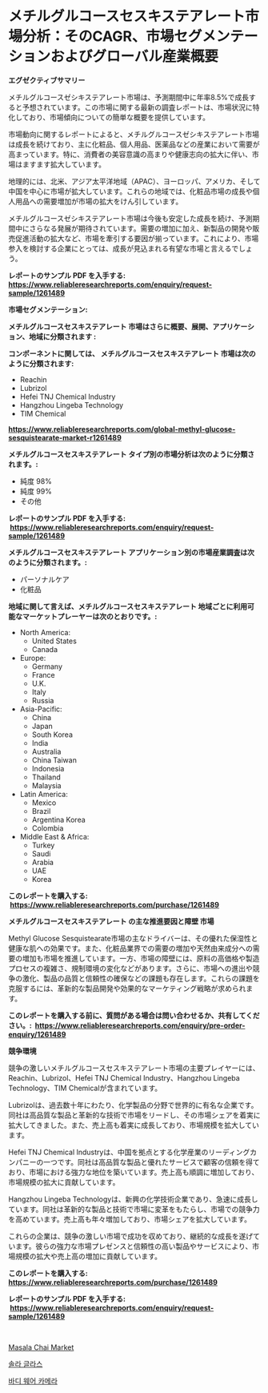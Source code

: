 <p><h1>メチルグルコースセスキステアレート市場分析：そのCAGR、市場セグメンテーションおよびグローバル産業概要</h1></p><p><strong>エグゼクティブサマリー</strong></p>
<p><p>メチルグルコースゼシキステアレート市場は、予測期間中に年率8.5%で成長すると予想されています。この市場に関する最新の調査レポートは、市場状況に特化しており、市場傾向についての簡単な概要を提供しています。</p><p>市場動向に関するレポートによると、メチルグルコースゼシキステアレート市場は成長を続けており、主に化粧品、個人用品、医薬品などの産業において需要が高まっています。特に、消費者の美容意識の高まりや健康志向の拡大に伴い、市場はますます拡大しています。</p><p>地理的には、北米、アジア太平洋地域（APAC）、ヨーロッパ、アメリカ、そして中国を中心に市場が拡大しています。これらの地域では、化粧品市場の成長や個人用品への需要増加が市場の拡大をけん引しています。</p><p>メチルグルコースゼシキステアレート市場は今後も安定した成長を続け、予測期間中にさらなる発展が期待されています。需要の増加に加え、新製品の開発や販売促進活動の拡大など、市場を牽引する要因が揃っています。これにより、市場参入を検討する企業にとっては、成長が見込まれる有望な市場と言えるでしょう。</p></p>
<p><strong>レポートのサンプル PDF を入手する: <a href="https://www.reliableresearchreports.com/enquiry/request-sample/1261489">https://www.reliableresearchreports.com/enquiry/request-sample/1261489</a></strong></p>
<p><strong>市場セグメンテーション:</strong></p>
<p><strong> メチルグルコースセスキステアレート 市場はさらに概要、展開、アプリケーション、地域に分類されます :</strong></p>
<p><strong>コンポーネントに関しては、 メチルグルコースセスキステアレート 市場は次のように分類されます: &nbsp;</strong></p>
<p><ul><li>Reachin</li><li>Lubrizol</li><li>Hefei TNJ Chemical Industry</li><li>Hangzhou Lingeba Technology</li><li>TIM Chemical</li></ul></p>
<p><strong><a href="https://www.reliableresearchreports.com/global-methyl-glucose-sesquistearate-market-r1261489">https://www.reliableresearchreports.com/global-methyl-glucose-sesquistearate-market-r1261489</a></strong></p>
<p><strong> メチルグルコースセスキステアレート タイプ別の市場分析は次のように分類されます。:</strong></p>
<p><ul><li>純度 98%</li><li>純度 99%</li><li>その他</li></ul></p>
<p><strong>レポートのサンプル PDF を入手する: &nbsp;<a href="https://www.reliableresearchreports.com/enquiry/request-sample/1261489">https://www.reliableresearchreports.com/enquiry/request-sample/1261489</a></strong></p>
<p><strong> メチルグルコースセスキステアレート アプリケーション別の市場産業調査は次のように分類されます。:</strong></p>
<p><ul><li>パーソナルケア</li><li>化粧品</li></ul></p>
<p><strong>地域に関して言えば、メチルグルコースセスキステアレート 地域ごとに利用可能なマーケットプレーヤーは次のとおりです。:</strong></p>
<p><ul>
    <li>
        North America:
        <ul>
            <li>United States</li>
            <li>Canada</li>
        </ul>
    </li>
    <li>
        Europe:
        <ul>
            <li>Germany</li>
            <li>France</li>
            <li>U.K.</li>
            <li>Italy</li>
            <li>Russia</li>
        </ul>
    </li>
    <li>
        Asia-Pacific:
        <ul>
            <li>China</li>
            <li>Japan</li>
            <li>South Korea</li>
            <li>India</li>
            <li>Australia</li>
            <li>China Taiwan</li>
            <li>Indonesia</li>
            <li>Thailand</li>
            <li>Malaysia</li>
        </ul>
    </li>
    <li>
        Latin America:
        <ul>
            <li>Mexico</li>
            <li>Brazil</li>
            <li>Argentina Korea</li>
            <li>Colombia</li>
        </ul>
    </li>
    <li>
        Middle East & Africa:
        <ul>
            <li>Turkey</li>
            <li>Saudi</li>
            <li>Arabia</li>
            <li>UAE</li>
            <li>Korea</li>
        </ul>
    </li>
    </ul></p>
<p><strong>このレポートを購入する: &nbsp;<a href="https://www.reliableresearchreports.com/purchase/1261489">https://www.reliableresearchreports.com/purchase/1261489</a></strong></p>
<p><strong>メチルグルコースセスキステアレート の主な推進要因と障壁 市場</strong></p>
<p><p>Methyl Glucose Sesquistearate市場の主なドライバーは、その優れた保湿性と健康な肌への効果です。また、化粧品業界での需要の増加や天然由来成分への需要の増加も市場を推進しています。一方、市場の障壁には、原料の高価格や製造プロセスの複雑さ、規制環境の変化などがあります。さらに、市場への進出や競争の激化、製品の品質と信頼性の確保などの課題も存在します。これらの課題を克服するには、革新的な製品開発や効果的なマーケティング戦略が求められます。</p></p>
<p><strong>このレポートを購入する前に、質問がある場合は問い合わせるか、共有してください。:&nbsp; <a href="https://www.reliableresearchreports.com/enquiry/pre-order-enquiry/1261489">https://www.reliableresearchreports.com/enquiry/pre-order-enquiry/1261489</a></strong></p>
<p><strong>競争環境</strong></p>
<p><p>競争の激しいメチルグルコースセスキステアレート市場の主要プレイヤーには、Reachin、Lubrizol、Hefei TNJ Chemical Industry、Hangzhou Lingeba Technology、TIM Chemicalが含まれています。</p><p>Lubrizolは、過去数十年にわたり、化学製品の分野で世界的に有名な企業です。同社は高品質な製品と革新的な技術で市場をリードし、その市場シェアを着実に拡大してきました。また、売上高も着実に成長しており、市場規模を拡大しています。</p><p>Hefei TNJ Chemical Industryは、中国を拠点とする化学産業のリーディングカンパニーの一つです。同社は高品質な製品と優れたサービスで顧客の信頼を得ており、市場における強力な地位を築いています。売上高も順調に増加しており、市場規模の拡大に貢献しています。</p><p>Hangzhou Lingeba Technologyは、新興の化学技術企業であり、急速に成長しています。同社は革新的な製品と技術で市場に変革をもたらし、市場での競争力を高めています。売上高も年々増加しており、市場シェアを拡大しています。</p><p>これらの企業は、競争の激しい市場で成功を収めており、継続的な成長を遂げています。彼らの強力な市場プレゼンスと信頼性の高い製品やサービスにより、市場規模の拡大や売上高の増加に貢献しています。</p></p>
<p><strong>このレポートを購入する: &nbsp; <a href="https://www.reliableresearchreports.com/purchase/1261489">https://www.reliableresearchreports.com/purchase/1261489</a></strong></p>
<p><strong>レポートのサンプル PDF を入手する: &nbsp;<a href="https://www.reliableresearchreports.com/enquiry/request-sample/1261489">https://www.reliableresearchreports.com/enquiry/request-sample/1261489</a></strong><strong></strong></p>
<p>&nbsp;</p>
<p><p><a href="https://github.com/shotows/Market-Research-Report-List-2/blob/main/masala-chai-market.md">Masala Chai Market</a></p><p><a href="https://github.com/wallacBahrtyinger567686/Market-Research-Report-List-1/blob/main/876620417238.md">솔라 글라스</a></p><p><a href="https://github.com/plelbej847484502/Market-Research-Report-List-1/blob/main/114204517239.md">바디 웨어 카메라</a></p></p>